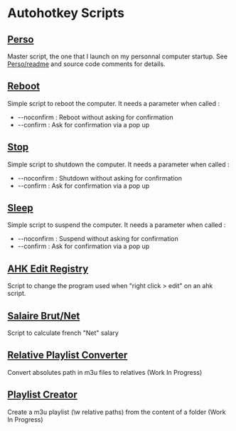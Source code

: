 Autohotkey Scripts
=========

[Perso](Perso)
-
Master script, the one that I launch on my personnal computer startup. See [Perso/readme](Perso/readme.md) and source code comments for details.

[Reboot](reboot.ahk)
-
Simple script to reboot the computer. 
It needs a parameter when called :

* --noconfirm : Reboot without asking for confirmation
* --confirm : Ask for confirmation via a pop up


[Stop](stop.ahk)
-
Simple script to shutdown the computer.
It needs a parameter when called :

* --noconfirm : Shutdown without asking for confirmation
* --confirm : Ask for confirmation via a pop up

[Sleep](sleep.ahk)
-
Simple script to suspend the computer.
It needs a parameter when called :

* --noconfirm : Suspend without asking for confirmation
* --confirm : Ask for confirmation via a pop up


[AHK Edit Registry](ahk_edit_registry.ahk)
-
Script to change the program used when "right click > edit" on an ahk script.

[Salaire Brut/Net](Salaire_Brut_Net.ahk)
-
Script to calculate french "Net" salary

[Relative Playlist Converter](RelativePathPlaylistConverter.ahk)
-
Convert absolutes path in m3u files to relatives (Work In Progress)
 
[Playlist Creator](RelativePathPlaylistCreator.ahk)
-
Create a m3u playlist (\w relative paths) from the content of a folder (Work In Progress)

